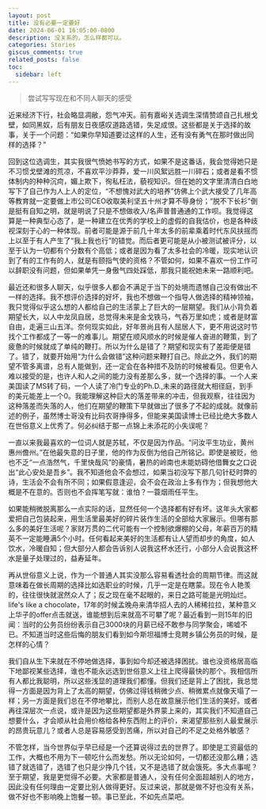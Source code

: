 ```yaml
---
layout: post
title: 没有必要一定要好
date: 2024-06-01 16:05:00-0800
description: 没关系的，怎么样都可以。
categories: Stories
giscus_comments: true
related_posts: false
toc:
  sidebar: left
---
```


>尝试写写现在和不同人聊天的感受

近来经济下行，社会略显凋敝，怨气冲天。前有嘉峪关选调生深情赞颂自己扎根戈壁，如同黑奴，后有朋友日夜感叹道路选错，失足成恨。这些都是关于选择的故事，关于一个问题：“如果你早知道要过这样的人生，还有没有勇气在那时做出同样的选择？”

回到这位选调生，其实我很气愤她书写的方式，如果不是这番话，我会觉得她只是不习惯戈壁滩的荒凉，不喜欢平沙莽莽，爱一川风絮远胜一川碎石；或者是看不惯体制内的种种沉疴，媚上欺下，徇私枉法，藐视知识。但在她的文字里清清白白地写下了自己作为人上人的定位，“不想愧对武大的培养”仿佛上个武大接受了几年高等教育就一定要做上市公司CEO收取美利坚五十州才算不辱身份；“脱不下长衫”倒是挺有自知之明，就是明说了只是不想做收入/名声普普通通的工作呗。我觉得这算是一种典型心态了，是一种建立在优秀的学校上的虚假的自我估价，也是各种歧视深刻于心的一种体现。前者可能是源于前几十年太多的前辈乘着时代东风扶摇而上以至于有人产生了“我上我也行”的错觉。而后者更可能是从小被测试被评分，以至于认为一切都有个分数有个高低；或者是因为看了太多社会的冷暖，现实地认识到了有的工作有的人，就是有颐指气使的资格？不管如何，如果不喜欢一份工作可以辞职没有问题，但如果单凭一身傲气四处踩低，那我只能祝她未来一路顺利吧。

最近还和很多人聊天，似乎很多人都会不满足于当下的处境而遗憾自己没有做出不一样的选择。我不想评价选择的好坏，我也不想做一个指导人做选择的精神领袖，我只觉得似乎这么想的人都给自己的生活蒙上了巨大的一层期望。我们从小背负着期望长大，以人中龙凤自居，总觉得未来是金戈铁马，气吞万里如虎；或者是财富自由，走遍三山五洋。奈何现实如此，好年景尚且有人屈居人下，更不用说这时节找个工作都成了一等一的难事儿。期望在顺风顺水的时候是催人奋进的鞭策，到了疲惫的时候就成了单纯的鞭打。所以为什么是错了？期望和现实有了差距便是错了。错了，就要开始用“为什么会做错”这种问题来鞭打自己。除此之外，我们的期望不管多离谱，总有人能做到，还一定会在各种措不及防的时候被看见。但更令人难以接受的是，也许人和人之间的能力没有差那么多，就一个选择的事。一个人来美国读了MS转了码，一个人读了冷门专业的Ph.D.,未来的路径就大相径庭，到手的美元能差上一个0。我能理解这种巨大的落差带来的冲击，但我观察，往往因为这种落差而失落的人，他们在期望的鞭策下早就做出了很多了不起的成就。就像前述的例子，虽然博士哥没有比码农哥挣得多，但能来美国读博士已经比绝大多数人在世俗意义上优秀了。何必纠结于那一点锦上未添花的小失误呢？

一直以来我最喜欢的一位词人就是苏轼，不仅是因为作品。“问汝平生功业，黄州惠州儋州。”在他最失意的日子里，他的作为反倒为他自己所铭记。即使是被贬，他也不乏“一点浩然气，千里快哉风”的豪情，暑热的岭南也未能妨碍他借舞女之口说出“此心安处是吾乡”。我不知道他会不会想过，如果当初没写下那几句针砭时弊的诗，生活会不会有所不同；如果假意逢迎，会不会在政治上多有作为；但我想他大概是不在意的。否则也不会挥笔写就：谁怕？一蓑烟雨任平生。

如果能稍微脱离那么一点实际的话，显然任何一个选择都有好有坏。这年头大家都爱把自己包装起来，用生活里最美好的碎片装作生活的全部给大家展示。但哪有那么多的美好生活呢？家财万贯的二代可能有一个控制欲爆棚的父母，年薪百万的精英不一定能睡满5个小时。任何看起来美好的生活都有让人望而却步的角度，如人饮水，冷暖自知；但大部分人都会告诉别人说我这杯水还行，小部分人会说我这杯水是量子处理过的，益寿延年。

再从世俗意义上说，作为一个普通人其实没那么容易看透社会的周期节律。而这就意味着在做长周期的选择比如选职业的时候，几乎一定是在瞎蒙。现在令人艳羡的，往往很快就泯然众人了；反之现在毫不起眼的，来日之路可能是光明灿烂。life's like a chocolate，17年的时候孟晚舟来清华招人去的人稀稀拉拉，某种意义上华子的offer点击就送，谁能想到后来就高不可攀了呢？最近看到一则15年的旧闻：当时的公务员纷纷表示自己3000块的月薪已经不敢参与同学聚会，唏嘘不已。不知道当时这些后悔的朋友们看到如今斯坦福博士竞聘乡镇公务员的时候，是怎样的心情？

我们自从生下来就在不停地做选择，事到如今却还被选择困扰。谁也没资格居高临下地鄙视某些选择，谁也不能永远选到世俗意义上往上爬得最快的那个。我相信所有人都比我聪明，所以这些浅显的道理我们都懂。但我们还是背上了困扰，我总觉得一方面是因为背上了太高的期望，仿佛过得钱稍微少点、稍微累点就像天塌了一样；另一方面是我们总在不停地攀比，而别人总在故意展示他们生活的美好。或者再往深层次一点说，或许是因为这些期望都是外界蒙上来的，其实我们不知道自己想要什么，才会顺从社会用价格给各种东西附上的评价，来渴望那些别人最爱展示的昂贵玩意儿？或者人总是容易感受到苦痛，所以对自己的不足之处格外敏感？

不管怎样，当今世界似乎早已经是一个还算说得过去的世界了。即使是工资最低的工作，大概也不用为下一顿吃什么而发愁。所以无论如何，一切都还没那么糟；选错了就选错了，选错了也只是少挣几个钱，又不是选错了就会饿死。多大点事呢？至于期望，我是更觉得不必要。大家都是普通人，没有任何全面超越别人的地方，因此没有任何理由一定要比别人做得更好。反过来说，那就是做不好也没有关系，做不好也不影响晚上饱餐一顿。事已至此，不如先点菜吧。
